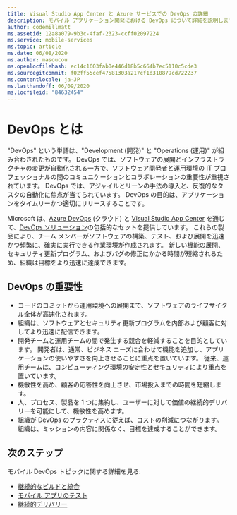 ```yaml
---
title: Visual Studio App Center と Azure サービスでの DevOps の詳細
description: モバイル アプリケーション開発における DevOps について詳細を説明します。
author: codemillmatt
ms.assetid: 12a8a079-9b3c-4faf-2323-ccff02097224
ms.service: mobile-services
ms.topic: article
ms.date: 06/08/2020
ms.author: masoucou
ms.openlocfilehash: ec14c1603fab0e446d18b5c664b7ec5110c5cde3
ms.sourcegitcommit: f02ff55cef47581303a217cf1d310879cd722237
ms.contentlocale: ja-JP
ms.lasthandoff: 06/09/2020
ms.locfileid: "84632454"
---
```

# <a name="what-is-devops"></a>DevOps とは

"DevOps" という単語は、"Development (開発)" と "Operations (運用)" が組み合わされたものです。 DevOps では、ソフトウェアの展開とインフラストラクチャの変更が自動化される一方で、ソフトウェア開発者と運用環境の IT プロフェッショナルの間のコミュニケーションとコラボレーションの重要性が重視されています。 DevOps では、アジャイルとリーンの手法の導入と、反復的なタスクの自動化に焦点が当てられています。 DevOps の目的は、アプリケーションをタイムリーかつ適切にリリースすることです。

Microsoft は、[Azure DevOps](https://azure.microsoft.com/services/devops/) (クラウド) と [Visual Studio App Center](https://azure.microsoft.com/services/app-center/) を通じて、[DevOps ソリューション](https://azure.microsoft.com/solutions/devops/)の包括的なセットを提供しています。 これらの製品により、チーム メンバーがソフトウェアの構築、テスト、および展開を迅速かつ頻繁に、確実に実行できる作業環境が作成されます。 新しい機能の展開、セキュリティ更新プログラム、およびバグの修正にかかる時間が短縮されるため、組織は目標をより迅速に達成できます。

## <a name="importance-of-devops"></a>DevOps の重要性

- コードのコミットから運用環境への展開まで、ソフトウェアのライフサイクル全体が高速化されます。
- 組織は、ソフトウェアとセキュリティ更新プログラムを内部および顧客に対してより迅速に配信できます。
- 開発チームと運用チームの間で発生する競合を軽減することを目的としています。 開発者は、通常、ビジネス ニーズに合わせて機能を追加し、アプリケーションの使いやすさを向上させることに重点を置いています。 従来、運用チームは、コンピューティング環境の安定性とセキュリティにより重点を置いています。
- 機敏性を高め、顧客の応答性を向上させ、市場投入までの時間を短縮します。
- 人、プロセス、製品を 1 つに集約し、ユーザーに対して価値の継続的デリバリーを可能にして、機敏性を高めます。
- 組織が DevOps のプラクティスに従えば、コストの削減につながります。 組織は、ミッションの内容に関係なく、目標を達成することができます。

## <a name="next-steps"></a>次のステップ

モバイル DevOps トピックに関する詳細を見る:

- [継続的なビルドと統合](continuous-integration.md)
- [モバイル アプリのテスト](test-mobile-apps.md)
- [継続的デリバリー](continuous-delivery.md)
